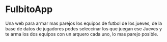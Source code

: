 ﻿# FulbitoApp

Una web para armar mas parejos los equipos de futbol de los jueves, de la base de datos de jugadores podes seleccinar los que juegan ese Jueves y te arma los dos equipos con un arquero cada uno, lo mas parejo posible.
